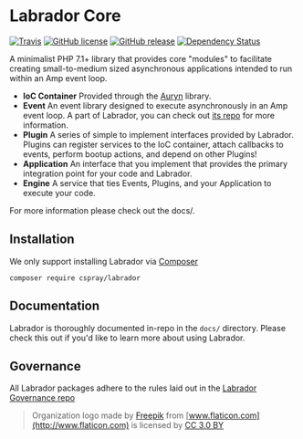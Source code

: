 # Labrador Core

[![Travis](https://travis-ci.org/labrador-kennel/core.svg?branch=master)](https://travis-ci.org/labrador-kennel/core)
[![GitHub license](https://img.shields.io/github/license/labrador-kennel/core.svg?style=flat-square)](http://opensource.org/licenses/MIT)
[![GitHub release](https://img.shields.io/github/release/labrador-kennel/core.svg?style=flat-square)](https://github.com/cspray/labrador/releases/latest)
[![Dependency Status](https://www.versioneye.com/user/projects/56ee922735630e0029dafb5f/badge.svg?style=flat)](https://www.versioneye.com/user/projects/56ee922735630e0029dafb5f)

A minimalist PHP 7.1+ library that provides core "modules" to facilitate creating small-to-medium sized asynchronous
applications intended to run within an Amp event loop.

- **IoC Container** Provided through the [Auryn](https://github.com/rdlowrey/Auryn) library.
- **Event** An event library designed to execute asynchronously in an Amp event loop. A part of Labrador, you can check out [its repo](https://github.com/labrador-kennel/async-event) for more information.
- **Plugin** A series of simple to implement interfaces provided by Labrador. Plugins can register services to the IoC container, attach callbacks to events, perform bootup actions, and depend on other Plugins!
- **Application** An interface that you implement that provides the primary integration point for your code and Labrador.
- **Engine** A service that ties Events, Plugins, and your Application to execute your code.

For more information please check out the docs/.

## Installation

We only support installing Labrador via [Composer](https://getcomposer.org)
 
```
composer require cspray/labrador
```

## Documentation

Labrador is thoroughly documented in-repo in the `docs/` directory. Please check this out 
if you'd like to learn more about using Labrador.

## Governance

All Labrador packages adhere to the rules laid out in the [Labrador Governance repo](https://github.com/labrador-kennel/governance)

> Organization logo made by [Freepik](http://www.freepik.com) from [www.flaticon.com](http://www.flaticon.com) is licensed by [CC 3.0 BY](http://creativecommons.org/licenses/by/3.0/)
